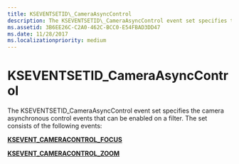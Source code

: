 ```yaml
---
title: KSEVENTSETID\_CameraAsyncControl
description: The KSEVENTSETID\_CameraAsyncControl event set specifies the camera asynchronous control events that can be enabled on a filter. The set consists of the following events KSEVENT\_CAMERACONTROL\_FOCUSKSEVENT\_CAMERACONTROL\_ZOOM.
ms.assetid: 3B6EE26C-C2A0-462C-BCC0-E54FBAD3DD47
ms.date: 11/28/2017
ms.localizationpriority: medium
---
```


# KSEVENTSETID\_CameraAsyncControl


The KSEVENTSETID\_CameraAsyncControl event set specifies the camera asynchronous control events that can be enabled on a filter. The set consists of the following events:

[**KSEVENT\_CAMERACONTROL\_FOCUS**](ksevent-cameracontrol-focus.md)

[**KSEVENT\_CAMERACONTROL\_ZOOM**](ksevent-cameracontrol-zoom.md)

 

 





